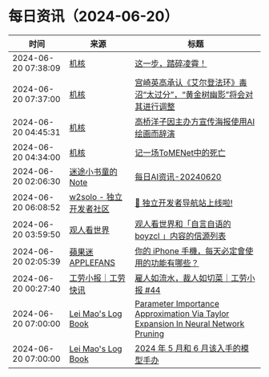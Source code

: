﻿# 每日资讯（2024-06-20）

|时间|来源|标题|
|---|---|---|
|2024-06-20 07:38:09|[机核](https://www.gcores.com/rss)|[这一步，踏碎凌霄！](https://www.gcores.com/articles/183850)|
|2024-06-20 07:37:00|[机核](https://www.gcores.com/rss)|[宫崎英高承认《艾尔登法环》毒沼“太过分”，“黄金树幽影”将会对其进行调整](https://www.gcores.com/articles/183577)|
|2024-06-20 04:45:31|[机核](https://www.gcores.com/rss)|[高桥洋子因主办方宣传海报使用AI绘画而辞演](https://www.gcores.com/articles/183844)|
|2024-06-20 04:34:00|[机核](https://www.gcores.com/rss)|[记一场ToMENet中的死亡](https://www.gcores.com/articles/183757)|
|2024-06-20 02:06:30|[迷途小书童的Note](https://xugaoxiang.com/feed)|[每日AI资讯-20240620](https://xugaoxiang.com/2024/06/20/ai-daily-20240620/)|
|2024-06-20 06:08:52|[w2solo - 独立开发者社区](https://w2solo.com/topics/feed)|[🎉 独立开发者导航站上线啦!](https://w2solo.com/topics/4703)|
|2024-06-20 03:59:50|[观人看世界](https://feedpress.me/wx-iwatch1024)|[观人看世界和「自言自语的 boyzcl 」内容的信源列表](http://mp.weixin.qq.com/s?__biz=MzI5NDI2NTAxMA%3D%3D&mid=2247489558&idx=1&sn=0a0abc267989729d999012850edad5ea)|
|2024-06-20 02:05:39|[蘋果迷 APPLEFANS](https://applefans.today/feed/)|[你的 iPhone 手機，每天必定會使用的功能有哪些？](https://applefans.today/2024-06-iphone-daily-use-features/)|
|2024-06-20 00:27:40|[工劳小报｜工劳快讯](https://newsletter.laborinfocn.com/rss)|[雇人如流水，裁人如切菜｜工劳小报 #44](https://feed.laborinfocn6.com/issue44/)|
|2024-06-20 07:00:00|[Lei Mao's Log Book](https://leimao.github.io/atom.xml)|[Parameter Importance Approximation Via Taylor Expansion In Neural Network Pruning](https://leimao.github.io/blog/Parameter-Importance-Approximation-Via-Taylor-Expansion-In-Neural-Network-Pruning/)|
|2024-06-20 07:00:00|[Lei Mao's Log Book](https://leimao.github.io/atom.xml)|[2024 年 5 月和 6 月该入手的模型手办](https://leimao.github.io/essay/2024%E5%B9%B45%E6%9C%88%E5%92%8C6%E6%9C%88%E8%AF%A5%E5%85%A5%E6%89%8B%E7%9A%84%E6%A8%A1%E5%9E%8B%E6%89%8B%E5%8A%9E/)|
